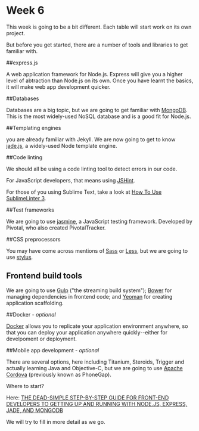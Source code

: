 # Week 6

This week is going to be a bit different. Each table will start work on its own project.

But before you get started, there are a number of tools and libraries to get familiar with.

##express.js 

A web application framework for Node.js. Express will give you a higher level of abtraction than Node.js on its own. Once you have learnt the basics, it will make web app development quicker.

##Databases

Databases are a big topic, but we are going to get familiar with [MongoDB](http://www.mongodb.org/). This is the most widely-used NoSQL database and is a good fit for Node.js.

##Templating engines

you are already familiar with Jekyll. We are now going to get to know [jade.js](http://jade-lang.com/), a widely-used Node template engine.

##Code linting

We should all be using a code linting tool to detect errors in our code. 

For JavaScript developers, that means using [JSHint](http://jshint.com/).

For those of you using Sublime Text, take a look at [How To Use SublimeLinter 3](http://youtu.be/u6fvJRao-E4).

##Test frameworks

We are going to use [jasmine](http://jasmine.github.io/), a JavaScript testing framework. Developed by Pivotal, who also created PivotalTracker.

##CSS preprocessors

You may have come across mentions of [Sass](http://sass-lang.com/) or [Less](http://lesscss.org/), but we are going to use [stylus](http://learnboost.github.io/stylus/).

## Frontend build tools

We are going to use [Gulp](http://gulpjs.com/) ("the streaming build system"); [Bower](http://bower.io/) for managing dependencies in frontend code; and [Yeoman](http://yeoman.io/learning/) for creating application scaffolding.

##Docker - *optional*

[Docker](https://www.docker.com/) allows you to replicate your application environment anywhere, so that you can deploy your application anywhere quickly--either for develpoment or deployment.

##Mobile app development - *optional*

There are several options, here including Titanium, Steroids, Trigger and actually learning Java and Objective-C, but we are going to use [Apache Cordova](http://cordova.apache.org/) (previously known as PhoneGap).

Where to start? 

Here: [THE DEAD-SIMPLE STEP-BY-STEP GUIDE FOR FRONT-END DEVELOPERS TO GETTING UP AND RUNNING WITH NODE.JS, EXPRESS, JADE, AND MONGODB](http://cwbuecheler.com/web/tutorials/2013/node-express-mongo/)

We will try to fill in more detail as we go.

